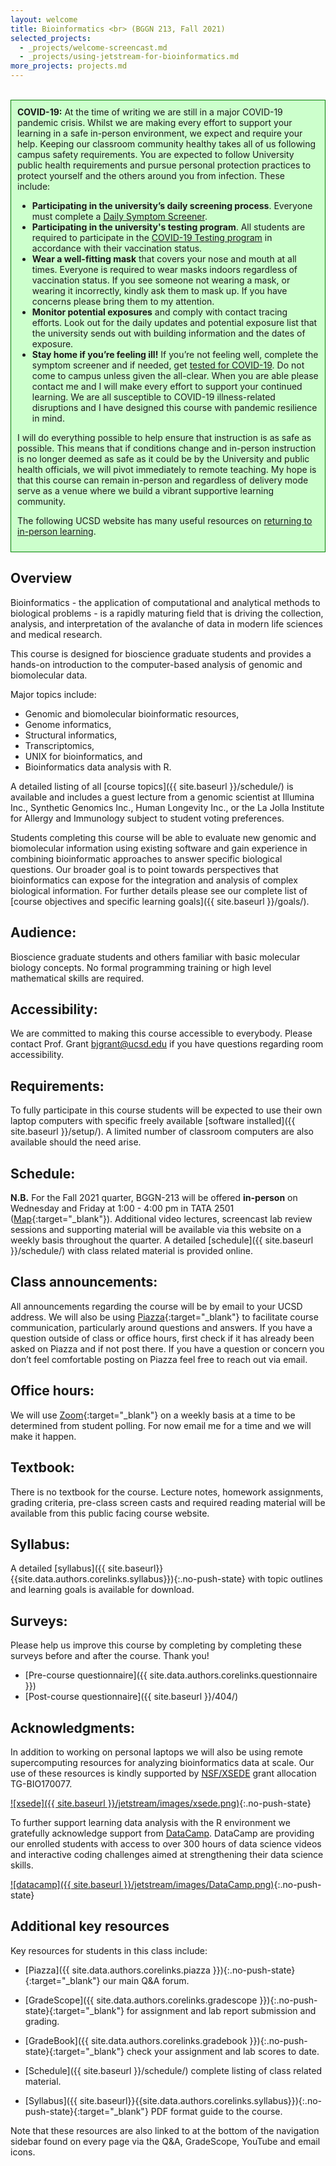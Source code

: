```yaml
---
layout: welcome
title: Bioinformatics <br> (BGGN 213, Fall 2021)
selected_projects:
  - _projects/welcome-screencast.md
  - _projects/using-jetstream-for-bioinformatics.md
more_projects: projects.md
---
```



<br>

<div style="background-color: #cfc ; padding: 10px; border: 1px solid green;">
  <b>COVID-19:</b>  At the time of writing we are still in a major COVID-19 pandemic crisis. Whilst we are making every effort to support your learning in a safe in-person environment, we expect and require your help. Keeping our classroom community healthy takes all of us following campus safety requirements. You are expected to follow University public health requirements and pursue personal protection practices to protect yourself and the others around you from infection. These include:<p>
<ul>
<li> <b>Participating in the university’s daily screening process</b>.
Everyone must complete a <a href="https://returntolearn.ucsd.edu/return-to-campus/testing-and-screening/student-screening-and-testing/index.html#daily-screening">Daily Symptom Screener</a>.</li>

<li> <b>Participating in the university's testing program</b>.
All students are required to participate in the <a href="https://returntolearn.ucsd.edu/return-to-campus/testing-and-screening/student-screening-and-testing/index.html#covid-testing">COVID-19 Testing program</a> in accordance with their vaccination status.</li>

<li> <b>Wear a well-fitting mask</b> that covers your nose and mouth at all times.
Everyone is required to wear masks indoors regardless of vaccination status. If you see someone not wearing a mask, or wearing it incorrectly, kindly ask them to mask up. If you have concerns please bring them to my attention.</li>

<li> <b>Monitor potential exposures</b> and comply with contact tracing efforts.
Look out for the daily updates and potential exposure list that the university sends out with building information and the dates of exposure.</li>

<li> <b>Stay home if you’re feeling ill!</b>
If you’re not feeling well, complete the symptom screener and if needed, get <a href="https://health.ucsd.edu/coronavirus/Pages/testing.aspx">tested for COVID-19</a>. Do not come to campus unless given the all-clear. When you are able please contact me and I will make every effort to support your continued learning. We are all susceptible to COVID-19 illness-related disruptions and I have designed this course with pandemic resilience in mind.</li>
</ul></p>
I will do everything possible to help ensure that instruction is as safe as possible. This means that if conditions change and in-person instruction is no longer deemed as safe as it could be by the University and public health officials, we will pivot immediately to remote teaching. My hope is that this course can remain in-person and regardless of delivery mode serve as a venue where we build a vibrant supportive learning community.

The following UCSD website has many useful resources on <a href="https://returntolearn.ucsd.edu">returning to in-person learning</a>. 
</div>

## Overview
Bioinformatics - the application of computational and analytical methods to biological problems - is a rapidly maturing field that is driving the collection, analysis, and interpretation of the avalanche of data in modern life sciences and medical research.  

This course is designed for bioscience graduate students and provides a hands-on introduction to the computer-based analysis of genomic and biomolecular data.

Major topics include: 
- Genomic and biomolecular bioinformatic resources,  
- Genome informatics, 
- Structural informatics,  
- Transcriptomics,
- UNIX for bioinformatics, and 
- Bioinformatics data analysis with R.  

A detailed listing of all [course topics]({{ site.baseurl }}/schedule/) is available and includes a guest lecture from a genomic scientist at Illumina Inc., Synthetic Genomics Inc., Human Longevity Inc., or the La Jolla Institute for Allergy and Immunology subject to student voting preferences. 


Students completing this course will be able to evaluate new genomic and biomolecular information using existing software and gain experience in combining bioinformatic approaches to answer specific biological questions. Our broader goal is to point towards perspectives that bioinformatics can expose for the integration and analysis of complex biological information. For further details please see our complete list of [course objectives and specific learning goals]({{ site.baseurl }}/goals/).  

## Audience: 
Bioscience graduate students and others familiar with basic molecular biology concepts. No formal programming training or high level mathematical skills are required.  

## Accessibility:  
We are committed to making this course accessible to everybody. Please contact Prof. Grant <bjgrant@ucsd.edu> if you have questions regarding room accessibility.  

## Requirements: 
To fully participate in this course students will be expected to use their own laptop computers with specific freely available [software installed]({{ site.baseurl }}/setup/). A limited number of classroom computers are also available should the need arise.    

## Schedule:  
**N.B.** For the Fall 2021 quarter, BGGN-213 will be offered **in-person** on Wednesday and Friday at 1:00 - 4:00 pm in TATA 2501 ([Map](https://goo.gl/maps/Cd8z9Zexx6q){:target="_blank"}).  Additional video lectures, screencast lab review sessions and supporting material will be available via this website on a weekly basis throughout the quarter.  A detailed [schedule]({{ site.baseurl }}/schedule/) with class related material is provided online.  

## Class announcements:  
All announcements regarding the course will be by email to your UCSD address.  We will also be using [Piazza]({{site.data.authors.corelinks.piazza}}){:target="_blank"} to facilitate course communication, particularly around questions and answers. If you have a question outside of class or office hours, first check if it has already been asked on Piazza and if not post there. If you have a question or concern you don’t feel comfortable posting on Piazza feel free to reach out via email.  

## Office hours:  
We will use [Zoom](https://ucsd.zoom.us/){:target="_blank"} on a weekly basis at a time to be determined from student polling. For now email me for a time and we will make it happen.
    

## Textbook:  
There is no textbook for the course. Lecture notes, homework assignments, grading criteria, pre-class screen casts and required reading material will be available from this public facing course website.  

## Syllabus:  
A detailed [syllabus]({{ site.baseurl}}{{site.data.authors.corelinks.syllabus}}){:.no-push-state} with topic outlines and learning goals is available for download.

## Surveys:
Please help us improve this course by completing by completing these surveys before and after the course. Thank you!
* [Pre-course questionnaire]({{ site.data.authors.corelinks.questionnaire }})  
* [Post-course questionnaire]({{ site.baseurl }}/404/)  

## Acknowledgments:
In addition to working on personal laptops we will also be using remote supercomputing resources for analyzing bioinformatics data at scale. Our use of these resources is kindly supported by [NSF/XSEDE](https://www.xsede.org/) grant allocation TG-BIO170077.  

[![xsede]({{ site.baseurl }}/jetstream/images/xsede.png)](https://jetstream-cloud.org/){:.no-push-state}  

To further support learning data analysis with the R environment we gratefully acknowledge support from [DataCamp](https://www.datacamp.com/). DataCamp are providing our enrolled students with access to over 300 hours of data science videos and interactive coding challenges aimed at strengthening their data science skills.  

[![datacamp]({{ site.baseurl }}/jetstream/images/DataCamp.png)](https://www.datacamp.com/groups/foundations-of-bioinformatics-bggn-213){:.no-push-state}  


## Additional key resources  
Key resources for students in this class include:  

- [Piazza]({{ site.data.authors.corelinks.piazza }}){:.no-push-state}{:target="_blank"}  our main Q&A forum.

- [GradeScope]({{ site.data.authors.corelinks.gradescope }}){:.no-push-state}{:target="_blank"} for assignment and lab report submission and grading.

- [GradeBook]({{ site.data.authors.corelinks.gradebook }}){:.no-push-state}{:target="_blank"}  check your assignment and lab scores to date.  

- [Schedule]({{ site.baseurl }}/schedule/) complete listing of class related material.  

- [Syllabus]({{ site.baseurl}}{{site.data.authors.corelinks.syllabus}}){:.no-push-state}{:target="_blank"}  PDF format guide to the course.


Note that these resources are also linked to at the bottom of the navigation sidebar found on every page via the Q&A, GradeScope, YouTube and email icons.   